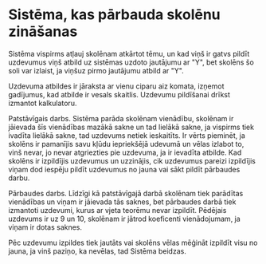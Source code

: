# Sistēma, kas pārbauda skolēnu zināšanas
Sistēma vispirms atļauj skolēnam atkārtot tēmu, un kad viņš ir gatvs pildīt uzdevumus viņš atbild uz sistēmas uzdoto
jautājumu ar "Y", bet skolēns šo soli var izlaist, ja viņšuz pirmo jautājumu atbild ar "Y".

Uzdevuma atbildes ir jāraksta ar vienu ciparu aiz komata, izņemot gadījumus, kad atbilde ir vesals skaitlis. Uzdevumu pildīšanai drīkst izmantot kalkulatoru.

Patstāvīgais darbs.
Sistēma parāda skolēnam vienādību, skolēnam ir jāievada šīs vienādības mazākā sakne un tad lielākā sakne, ja vispirms tiek ivadīta lielākā sakne, tad uzdevums netiek ieskaitīts. Ir vērts pieminēt, ja skolēns ir pamanījis savu kļūdu iepriekšējā udevumā un vēlas izlabot to, vinš nevar, jo nevar atgriezties pie uzdevuma, ja ir ievadīta atbilde. Kad skolēns ir izpildījis uzdevumus un uzzinājis, cik uzdevumus pareizi izpildījis viņam dod iespēju pildīt uzdevumus no jauna vai sākt pildīt pārbaudes darbu.

Pārbaudes darbs.
Līdzīgi kā patstāvīgajā darbā skolēnam tiek parādītas vienādības un viņam ir jāievada tās saknes, bet pārbaudes darbā tiek izmantoti uzdevumi, kurus ar vjeta teorēmu nevar izpildīt. Pēdējais uzdevums ir uz 9 un 10, skolēnam ir jātrod koeficenti vienādojumam, ja viņam ir dotas saknes.

Pēc uzdevumu izpildes tiek jautāts vai skolēns vēlas mēģināt izpildīt visu no jauna, ja vinš paziņo, ka nevēlas, tad Sistēma beidzas.